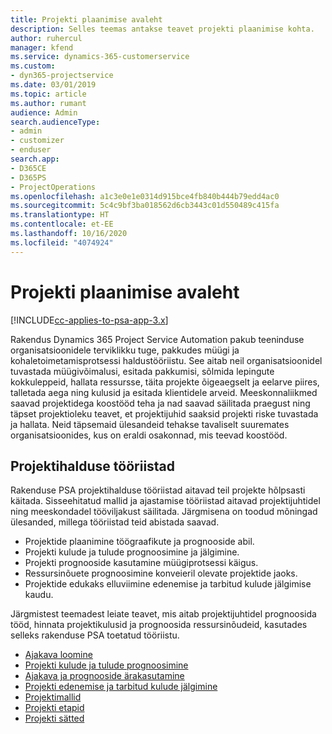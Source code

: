```yaml
---
title: Projekti plaanimise avaleht
description: Selles teemas antakse teavet projekti plaanimise kohta.
author: ruhercul
manager: kfend
ms.service: dynamics-365-customerservice
ms.custom:
- dyn365-projectservice
ms.date: 03/01/2019
ms.topic: article
ms.author: rumant
audience: Admin
search.audienceType:
- admin
- customizer
- enduser
search.app:
- D365CE
- D365PS
- ProjectOperations
ms.openlocfilehash: a1c3e0e1e0314d915bce4fb840b444b79edd4ac0
ms.sourcegitcommit: 5c4c9bf3ba018562d6cb3443c01d550489c415fa
ms.translationtype: HT
ms.contentlocale: et-EE
ms.lasthandoff: 10/16/2020
ms.locfileid: "4074924"
---
```

# <a name="project-planning-home-page"></a>Projekti plaanimise avaleht

[!INCLUDE[cc-applies-to-psa-app-3.x](../includes/cc-applies-to-psa-app-3x.md)]

Rakendus Dynamics 365 Project Service Automation pakub teeninduse organisatsioonidele terviklikku tuge, pakkudes müügi ja kohaletoimetamisprotsessi haldustööriistu. See aitab neil organisatsioonidel tuvastada müügivõimalusi, esitada pakkumisi, sõlmida lepingute kokkuleppeid, hallata ressursse, täita projekte õigeaegselt ja eelarve piires, talletada aega ning kulusid ja esitada klientidele arveid. Meeskonnaliikmed saavad projektidega koostööd teha ja nad saavad säilitada praegust ning täpset projektioleku teavet, et projektijuhid saaksid projekti riske tuvastada ja hallata. Neid täpsemaid ülesandeid tehakse tavaliselt suuremates organisatsioonides, kus on eraldi osakonnad, mis teevad koostööd.

## <a name="project-management-tools"></a>Projektihalduse tööriistad

Rakenduse PSA projektihalduse tööriistad aitavad teil projekte hõlpsasti käitada. Sisseehitatud mallid ja ajastamise tööriistad aitavad projektijuhtidel ning meeskondadel tööviljakust säilitada. Järgmisena on toodud mõningad ülesanded, millega tööriistad teid abistada saavad.

- Projektide plaanimine töögraafikute ja prognooside abil.
- Projekti kulude ja tulude prognoosimine ja jälgimine.
- Projekti prognooside kasutamine müügiprotsessi käigus.
- Ressursinõuete prognoosimine konveieril olevate projektide jaoks.
- Projektide edukaks elluviimine edenemise ja tarbitud kulude jälgimise kaudu.

Järgmistest teemadest leiate teavet, mis aitab projektijuhtidel prognoosida tööd, hinnata projektikulusid ja prognoosida ressursinõudeid, kasutades selleks rakenduse PSA toetatud tööriistu.

- [Ajakava loomine](project-creating.md)
- [Projekti kulude ja tulude prognoosimine](project-estimating.md)
- [Ajakava ja prognooside ärakasutamine](project-leveraging.md)
- [Projekti edenemise ja tarbitud kulude jälgimine](project-tracking.md)
- [Projektimallid](project-templates.md)
- [Projekti etapid](project-stages.md)
- [Projekti sätted](project-settings.md)
